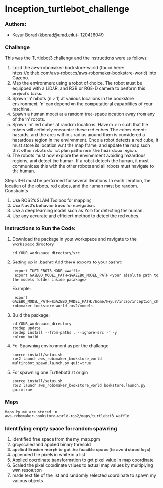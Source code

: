 # Inception_turtlebot_challenge


### Authors:
- Keyur Borad (kborad@umd.edu)- 120426049

### Challenge
 This was the Turtlebot3 challenge and the instructions were as follows:
 
   1. Load the aws-robomaker-bookstore-world (found here: https://github.com/aws-robotics/aws-robomaker-bookstore-world) into Gazebo.
   2. Map the environment using a robot of choice. The robot must be equipped with a LiDAR, and RGB or RGB-D camera to perform this project’s tasks.
   3. Spawn ‘n’ robots (n > 1) at various locations in the bookstore environment. ‘n’ can depend on the computational capabilities of your machine.
   4. Spawn a human model at a random free-space location away from any of the ‘n’ robots.
   5. Spawn ‘m’ red cubes at random locations. Have m > n such that the robots will definitely encounter these red cubes. The cubes denote hazards, and the area within a radius around them is considered a hazardous region in the environment. Once a robot detects a red cube, it must store its location w.r.t the map frame, and update the map such that other robots do not plan paths near the hazardous region.
   6. The robots must now explore the environment avoiding hazardous regions, and detect the human. If a robot detects the human, it must communicate this with the other robots and all robots must navigate to the human.

Steps 3-6 must be performed for several iterations. In each iteration, the location of the robots, red cubes, and the human must be random.
Constraints

   1. Use ROS2’s SLAM Toolbox for mapping
   2. Use Nav2’s behavior trees for navigation.
   3. Use a deep learning model such as Yolo for detecting the human.
   4. Use any accurate and efficient method to detect the red cubes. 




### Instructions to Run the Code:
1. Download the package in your workspace and navigate to the workspace directory
    ```
    cd YOUR_workspace_directory/src
    ```
2. Setting up in .bashrc
	Add these exports to your bashrc
   ```
    export TURTLEBOT3_MODEL=waffle
    export GAZEBO_MODEL_PATH=$GAZEBO_MODEL_PATH:<your absolute path to the models folder inside pacakage>
	```
   Example:
   ```
	export GAZEBO_MODEL_PATH=$GAZEBO_MODEL_PATH:/home/keyur/incep/inception_challange_ws/src/aws-robomaker-bookstore-world-ros2/models
    ```
   
2. Build the package:
    ```
    cd YOUR_workspace_directory
    rosdep update
    rosdep install --from-paths . --ignore-src -r -y
    colcon build
    ```
3. For Spawning environment as per the challange
    ```
    source install/setup.sh
    ros2 launch aws_robomaker_bookstore_world multirobot_spawn.launch.py gui:=true
    ```
4. For spawning one Turtlebot3 at origin
    ```
    source install/setup.sh
    ros2 launch aws_robomaker_bookstore_world bookstore.launch.py gui:=true
    ```
### Maps
    Maps by me are stored in
    aws-robomaker-bookstore-world-ros2/maps/turtlebot3_waffle


### Identifying empty space for random spawning
   1. Identified free space from the my_map.pgm
   2. grayscaled and applied binary thresold
   3. applied Erosion morph to get the feasible space (to avoid stood legs)
   4. appended the pixels in white in a list
   5. Applied coordinate transformation to get pixel value in map coordinate
   6. Scaled the pixel coordinate values to actual map values by multiplying with resolution
   7. made text file of the list and randomly selected coordinate to spawn my various objects